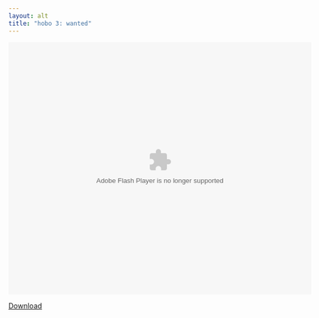 ```yaml
---
layout: alt
title: "hobo 3: wanted"
---
```


<object width="100" height="100">
    <embed src="hobo3.swf" flashvars="" base="" quality="high" allowscriptaccess="always" allowfullscreen="true" bgcolor="" wmode="window" width="600" height="500" type="application/x-shockwave-flash" pluginspage="http://www.macromedia.com/go/getflashplayer">
</object>

<br>

<a href="hobo3.swf" download class="btn btn-secondary">Download</a>
